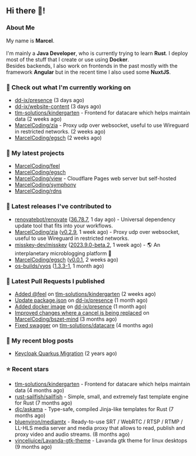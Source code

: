 ## Hi there 👋!




### About Me

My name is **Marcel**.
<br><br>
I'm mainly a **Java Developer**, who is currently trying to learn **Rust**. I deploy most of the stuff that I create or use using **Docker**.
<br>
Besides backends, I also work on frontends in the past mostly with the framework **Angular** but in the recent time I also used some **NuxtJS**. 



### 👷 Check out what I'm currently working on

- [dd-ix/presence](https://github.com/dd-ix/presence) (3 days ago)
- [dd-ix/website-content](https://github.com/dd-ix/website-content) (3 days ago)
- [tlm-solutions/kindergarten](https://github.com/tlm-solutions/kindergarten) - Frontend for datacare which helps maintain data  (2 weeks ago)
- [MarcelCoding/zia](https://github.com/MarcelCoding/zia) - Proxy udp over websocket, useful to use Wireguard in restricted networks. (2 weeks ago)
- [MarcelCoding/egsch](https://github.com/MarcelCoding/egsch) (2 weeks ago)

### 🌱 My latest projects

- [MarcelCoding/feel](https://github.com/MarcelCoding/feel)
- [MarcelCoding/egsch](https://github.com/MarcelCoding/egsch)
- [MarcelCoding/view](https://github.com/MarcelCoding/view) - Cloudflare Pages web server but self-hosted
- [MarcelCoding/symphony](https://github.com/MarcelCoding/symphony)
- [MarcelCoding/rdns](https://github.com/MarcelCoding/rdns)

### 🔭 Latest releases I've contributed to

- [renovatebot/renovate](https://github.com/renovatebot/renovate) ([36.78.7](https://github.com/renovatebot/renovate/releases/tag/36.78.7), 1 day ago) - Universal dependency update tool that fits into your workflows.
- [MarcelCoding/zia](https://github.com/MarcelCoding/zia) ([v0.2.9](https://github.com/MarcelCoding/zia/releases/tag/v0.2.9), 1 week ago) - Proxy udp over websocket, useful to use Wireguard in restricted networks.
- [misskey-dev/misskey](https://github.com/misskey-dev/misskey) ([2023.9.0-beta.2](https://github.com/misskey-dev/misskey/releases/tag/2023.9.0-beta.2), 1 week ago) - 🌎 An interplanetary microblogging platform 🚀
- [MarcelCoding/egsch](https://github.com/MarcelCoding/egsch) ([v0.0.1](https://github.com/MarcelCoding/egsch/releases/tag/v0.0.1), 2 weeks ago)
- [os-builds/vyos](https://github.com/os-builds/vyos) ([1.3.3-1](https://github.com/os-builds/vyos/releases/tag/1.3.3-1), 1 month ago)

### 🔨 Latest Pull Requests I published

- [Added @feel](https://github.com/tlm-solutions/kindergarten/pull/14) on [tlm-solutions/kindergarten](https://github.com/tlm-solutions/kindergarten) (2 weeks ago)
- [Update package.json](https://github.com/dd-ix/presence/pull/5) on [dd-ix/presence](https://github.com/dd-ix/presence) (1 month ago)
- [Added docker image](https://github.com/dd-ix/presence/pull/4) on [dd-ix/presence](https://github.com/dd-ix/presence) (1 month ago)
- [Improved changes where a cancel is being replaced](https://github.com/MarcelCoding/bszet-mind/pull/16) on [MarcelCoding/bszet-mind](https://github.com/MarcelCoding/bszet-mind) (3 months ago)
- [Fixed swagger](https://github.com/tlm-solutions/datacare/pull/28) on [tlm-solutions/datacare](https://github.com/tlm-solutions/datacare) (4 months ago)

### 📜 My recent blog posts

- [Keycloak Quarkus Migration](https://m4rc3l.de/blog/keycloak-quarkus-migration) (2 years ago)

### ⭐ Recent stars

- [tlm-solutions/kindergarten](https://github.com/tlm-solutions/kindergarten) - Frontend for datacare which helps maintain data  (4 months ago)
- [rust-sailfish/sailfish](https://github.com/rust-sailfish/sailfish) - Simple, small, and extremely fast template engine for Rust (7 months ago)
- [djc/askama](https://github.com/djc/askama) - Type-safe, compiled Jinja-like templates for Rust (7 months ago)
- [bluenviron/mediamtx](https://github.com/bluenviron/mediamtx) - Ready-to-use SRT / WebRTC / RTSP / RTMP / LL-HLS media server and media proxy that allows to read, publish and proxy video and audio streams. (8 months ago)
- [vinceliuice/Lavanda-gtk-theme](https://github.com/vinceliuice/Lavanda-gtk-theme) - Lavanda gtk theme for linux desktops (9 months ago)
